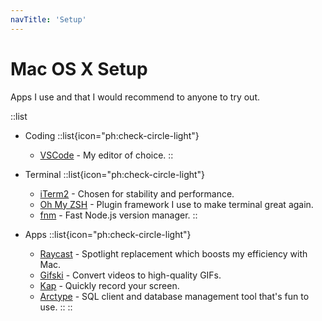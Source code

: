 ```yaml
---
navTitle: 'Setup'
---
```


# Mac OS X Setup

Apps I use and that I would recommend to anyone to try out.

::list
- Coding
  ::list{icon="ph:check-circle-light"}
  - [VSCode](https://code.visualstudio.com/) - My editor of choice.
  ::

- Terminal
  ::list{icon="ph:check-circle-light"}
  - [iTerm2](https://iterm2.com/) - Chosen for stability and performance.
  - [Oh My ZSH](https://ohmyz.sh/) - Plugin framework I use to make terminal great again.
  - [fnm](https://github.com/Schniz/fnm) - Fast Node.js version manager.
  ::

- Apps
  ::list{icon="ph:check-circle-light"}
  - [Raycast](https://www.raycast.com/) - Spotlight replacement which boosts my efficiency with Mac.
  - [Gifski](https://sindresorhus.com/gifski) - Convert videos to high-quality GIFs.
  - [Kap](https://getkap.co/) - Quickly record your screen.
  - [Arctype](https://arctype.com/) - SQL client and database management tool that's fun to use.
  ::
::

